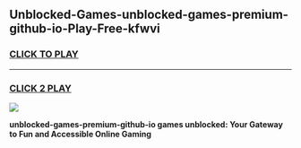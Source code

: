 
## Unblocked-Games-unblocked-games-premium-github-io-Play-Free-kfwvi
<h3>
<a href="https://premium76.site?title=unblocked-games-premium-github-io&ref=20M">CLICK TO PLAY</a></h3>
<hr>

<h3>
<a href="https://premium76.site?title=unblocked-games-premium-github-io&ref=20M">CLICK 2 PLAY</a>
  
</h3>

<a href="https://premium76.site?title=unblocked-games-premium-github-io&ref=19M"><img src="https://clearcache.store/games.png"></a>


**unblocked-games-premium-github-io games unblocked: Your Gateway to Fun and Accessible Online Gaming**
